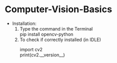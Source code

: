 # Computer-Vision-Basics
- Installation:  
   1. Type the command in the Terminal <br>
      pip install opencv-python 
   2. To check if correctly installed (in IDLE) <br>
      <p>import cv2 <br> 
      print(cv2.__version__)</p>
      
